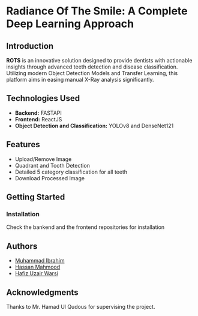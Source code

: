 # Radiance Of The Smile: A Complete Deep Learning Approach

## Introduction
**ROTS** is an innovative solution designed to provide dentists with actionable insights through advanced teeth detection and disease classification. Utilizing modern Object Detection Models and Transfer Learning, this platform aims in easing manual X-Ray analysis significantly.

## Technologies Used
- **Backend:** FASTAPI
- **Frontend:** ReactJS
- **Object Detection and Classification:** YOLOv8 and DenseNet121

## Features
- Upload/Remove Image
- Quadrant and Tooth Detection
- Detailed 5 category classification for all teeth
- Download Processed Image

## Getting Started

### Installation
Check the bankend and the frontend repositories for installation

## Authors
- [Muhammad Ibrahim](https://github.com/ibbee)
- [Hassan Mahmood](https://github.com/hassan-arif)
- [Hafiz Uzair Warsi](https://github.com/HafizUzair14)
  
## Acknowledgments
Thanks to Mr. Hamad Ul Qudous for supervising the project.
